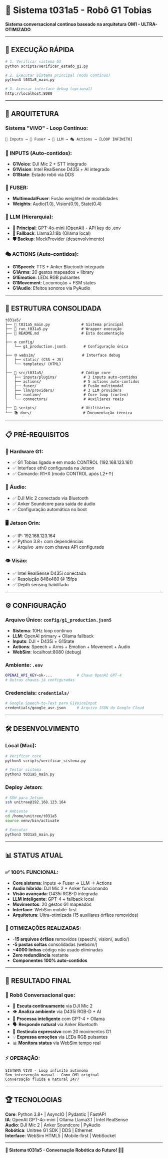 # 🤖 Sistema t031a5 - Robô G1 Tobias

**Sistema conversacional contínuo baseado na arquitetura OM1 - ULTRA-OTIMIZADO**

---

## 🚀 **EXECUÇÃO RÁPIDA**

```bash
# 1. Verificar sistema G1 
python scripts/verificar_estado_g1.py

# 2. Executar sistema principal (modo contínuo)
python3 t031a5_main.py

# 3. Acessar interface debug (opcional)
http://localhost:8080
```

---

## 🎯 **ARQUITETURA**

### **Sistema "VIVO" - Loop Contínuo:**
```
🎤 Inputs → 🔗 Fuser → 🧠 LLM → 🎭 Actions → [LOOP INFINITO]
```

### **🎤 INPUTS (Auto-contidos):**
- **G1Voice**: DJI Mic 2 + STT integrado
- **G1Vision**: Intel RealSense D435i + AI integrado  
- **G1State**: Estado robô via DDS

### **🔗 FUSER:**
- **MultimodalFuser**: Fusão weighted de modalidades
- **Weights**: Audio(1.0), Vision(0.9), State(0.4)

### **🧠 LLM (Hierarquia):**
- **🥇 Principal**: GPT-4o-mini (OpenAI) - API key do .env
- **🥈 Fallback**: Llama3.1:8b (Ollama local)
- **🛡️ Backup**: MockProvider (desenvolvimento)

### **🎭 ACTIONS (Auto-contidos):**
- **G1Speech**: TTS + Anker Bluetooth integrado
- **G1Arms**: 20 gestos mapeados + library
- **G1Emotion**: LEDs RGB pulsantes  
- **G1Movement**: Locomoção + FSM states
- **G1Audio**: Efeitos sonoros via PyAudio

---

## 📁 **ESTRUTURA CONSOLIDADA**

```
t031a5/
├── 🚀 t031a5_main.py              # Sistema principal
├── 🔧 run_t031a5.py               # Wrapper execução
├── 📖 README.md                   # Esta documentação
│
├── ⚙️ config/
│   └── g1_production.json5        # Configuração única
│
├── 🌐 websim/                     # Interface debug
│   ├── static/ (CSS + JS)
│   └── templates/ (HTML)
│
├── 🧠 src/t031a5/                 # Código core
│   ├── inputs/plugins/            # 3 inputs auto-contidos
│   ├── actions/                   # 5 actions auto-contidos
│   ├── fuser/                     # Fusão multimodal
│   ├── llm/providers/             # 3 LLM providers
│   ├── runtime/                   # Core loop (cortex)
│   └── connectors/                # Auxiliares reais
│
├── 🔧 scripts/                    # Utilitários
└── 📚 docs/                       # Documentação técnica
```

---

## 📋 **PRÉ-REQUISITOS**

### **🤖 Hardware G1:**
- ✅ G1 Tobias ligado e em modo CONTROL (192.168.123.161)
- ✅ Interface eth0 configurada na Jetson  
- ✅ Comando: R1+X (modo CONTROL após L2+↑)

### **🎤 Áudio:**
- ✅ DJI Mic 2 conectado via Bluetooth
- ✅ Anker Soundcore para saída de áudio
- ✅ Configuração automática no boot

### **🖥️ Jetson Orin:**
- ✅ IP: 192.168.123.164  
- ✅ Python 3.8+ com dependências
- ✅ Arquivo .env com chaves API configurado

### **👁️ Visão:**
- ✅ Intel RealSense D435i conectada
- ✅ Resolução 848x480 @ 15fps
- ✅ Depth sensing habilitado

---

## ⚙️ **CONFIGURAÇÃO**

### **Arquivo Único**: `config/g1_production.json5`
- **Sistema**: 10Hz loop contínuo
- **LLM**: OpenAI primary + Ollama fallback
- **Inputs**: DJI + D435i + G1State  
- **Actions**: Speech + Arms + Emotion + Movement + Audio
- **WebSim**: localhost:8080 (debug)

### **Ambiente**: `.env`
```bash
OPENAI_API_KEY=sk-...           # Chave OpenAI GPT-4
# Outras chaves já configuradas
```

### **Credenciais**: `credentials/`
```bash
# Google Speech-to-Text para G1VoiceInput
credentials/google_asr.json     # Arquivo JSON do Google Cloud
```

---

## 🛠️ **DESENVOLVIMENTO**

### **Local (Mac):**
```bash
# Verificar core
python3 scripts/verificar_sistema.py

# Testar sistema  
python3 t031a5_main.py
```

### **Deploy Jetson:**
```bash
# SSH para Jetson
ssh unitree@192.168.123.164

# Ambiente
cd /home/unitree/t031a5
source venv/bin/activate

# Executar
python3 t031a5_main.py
```

---

## 📊 **STATUS ATUAL**

### **✅ 100% FUNCIONAL:**
- **Core sistema**: Inputs → Fuser → LLM → Actions
- **Audio híbrido**: DJI Mic 2 + Anker funcionando  
- **Visão avançada**: D435i RGB-D integrada
- **LLM inteligente**: GPT-4 + fallback local
- **Movimentos**: 20 gestos G1 mapeados
- **Interface**: WebSim mobile-first
- **Arquitetura**: Ultra-otimizada (15 auxiliares órfãos removidos)

### **🎯 OTIMIZAÇÕES REALIZADAS:**
- **-15 arquivos órfãos** removidos (speech/, vision/, audio/)
- **-5 pastas soltas** consolidadas (websim/)
- **~4000 linhas** código não usado eliminadas
- **Zero redundância** restante
- **Componentes 100% auto-contidos**

---

## 🎉 **RESULTADO FINAL**

### **🤖 Robô Conversacional que:**
- 🎤 **Escuta continuamente** via DJI Mic 2
- 👁️ **Analiza ambiente** via D435i RGB-D + AI
- 🧠 **Processa inteligente** com GPT-4 + Ollama
- 🗣️ **Responde natural** via Anker Bluetooth  
- 🤲 **Gesticula expressivo** com 20 movimentos G1
- 💡 **Expressa emoções** via LEDs RGB pulsantes
- 📊 **Monitora status** via WebSim tempo real

### **⚡ OPERAÇÃO:**
```
SISTEMA VIVO - Loop infinito autônomo
Sem intervenção manual - Como OM1 original
Conversação fluida e natural 24/7
```

---

## 🏆 **TECNOLOGIAS**

**Core**: Python 3.8+ | AsyncIO | Pydantic | FastAPI  
**IA**: OpenAI GPT-4o-mini | Ollama Llama3.1 | Intel RealSense  
**Audio**: DJI Mic 2 | Anker Soundcore | PyAudio  
**Robótica**: Unitree G1 SDK | DDS | Ethernet  
**Interface**: WebSim HTML5 | Mobile-first | WebSocket  

---

**🚀 Sistema t031a5 - Conversação Robótica do Futuro! 🤖✨**